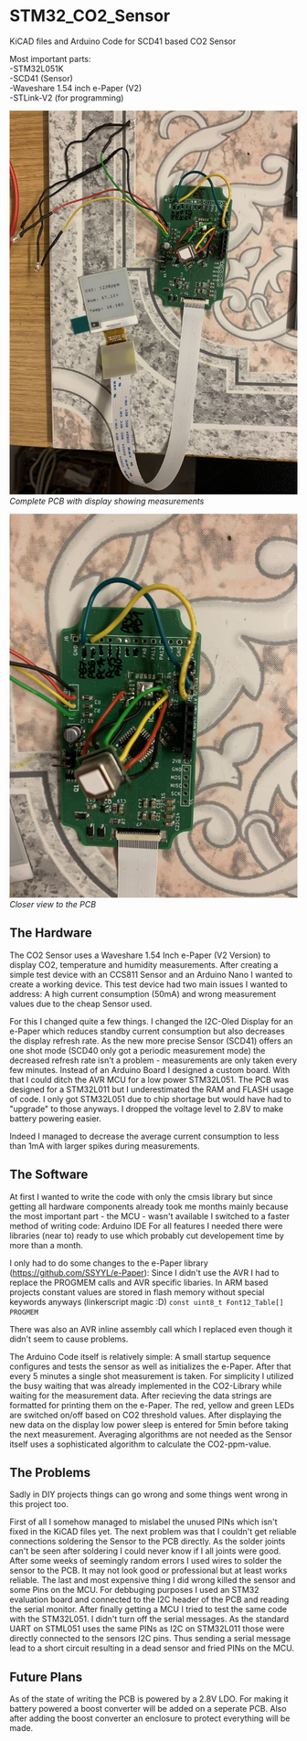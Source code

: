 # STM32_CO2_Sensor
KiCAD files and Arduino Code for SCD41 based CO2 Sensor

Most important parts:  
  -STM32L051K  
  -SCD41 (Sensor)  
  -Waveshare 1.54 inch e-Paper (V2)  
  -STLink-V2 (for programming)  

![Complete PCB with display showing measurements](https://github.com/Matt266/STM32_CO2_Sensor/blob/main/20211228_191640884_iOS.jpg?raw=true)
*Complete PCB with display showing measurements*

![Closer view to the PCB](https://github.com/Matt266/STM32_CO2_Sensor/blob/main/20211228_191644222_iOS.jpg?raw=true)
*Closer view to the PCB*

## The Hardware
The CO2 Sensor uses a Waveshare 1.54 Inch e-Paper (V2 Version) to display CO2, temperature and humidity measurements.
After creating a simple test device with an CCS811 Sensor and an Arduino Nano I wanted to create a working device.
This test device had two main issues I wanted to address: A high current consumption (50mA) and wrong measurement values
due to the cheap Sensor used.

For this I changed quite a few things. I changed the I2C-Oled Display for an e-Paper which reduces standby current consumption
but also decreases the display refresh rate. As the new more precise Sensor (SCD41) offers an one shot mode (SCD40 only got a
periodic measurement mode) the decreased refresh rate isn't a problem - measurements are only taken every few minutes.
Instead of an Arduino Board I designed a custom board. With that I could ditch the AVR MCU for a low power STM32L051. The 
PCB was designed for a STM32L011 but I underestimated the RAM and FLASH usage of code. I only got STM32L051 due to chip shortage
but would have had to "upgrade" to those anyways. I dropped the voltage level to 2.8V to make battery powering easier.

Indeed I managed to decrease the average current consumption to less than 1mA with larger spikes during measurements.

## The Software
At first I wanted to write the code with only the cmsis library but since getting all hardware components already took me months
mainly because the most important part - the MCU - wasn't available I switched to a faster method of writing code: Arduino IDE
For all features I needed there were libraries (near to) ready to use which probably cut developement time by more than a month.

I only had to do some changes to the e-Paper library (https://github.com/SSYYL/e-Paper): 
Since I didn't use the AVR I had to replace the PROGMEM calls and AVR specific libaries. In ARM based projects constant
values are stored in flash memory without special keywords anyways (linkerscript magic :D)
`
const uint8_t Font12_Table[] PROGMEM
`

There was also an AVR inline assembly call which I replaced even though it didn't seem to cause problems.

The Arduino Code itself is relatively simple: A small startup sequence configures and tests the sensor as well as
initializes the e-Paper. After that every 5 minutes a single shot measurement is taken. For simplicity I utilized
the busy waiting that was already implemented in the CO2-Library while waiting for the measurement data.
After recieving the data strings are formatted for printing them on the e-Paper. The red, yellow and green LEDs
are switched on/off based on CO2 threshold values. After displaying the new data on the display low power sleep 
is entered for 5min before taking the next measurement. Averaging algorithms are not needed as the Sensor itself
uses a sophisticated algorithm to calculate the CO2-ppm-value.

## The Problems
Sadly in DIY projects things can go wrong and some things went wrong in this project too.

First of all I somehow managed to mislabel the unused PINs which isn't fixed in the KiCAD files yet.
The next problem was that I couldn't get reliable connections soldering the Sensor to the PCB directly.
As the solder joints can't be seen after soldering I could never know if I all joints were good. 
After some weeks of seemingly random errors I used wires to solder the sensor to the PCB. It may not look
good or professional but at least works reliable.
The last and most expensive thing I did wrong killed the sensor and some Pins on the MCU. 
For debbuging purposes I used an STM32 evaluation board and connected to the I2C header of the PCB and
reading the serial monitor.
After finally getting a MCU I tried to test the same code with the STM32L051. I didn't turn off the serial
messages. As the standard UART on STML051 uses the same PINs as I2C on STM32L011 those were directly connected
to the sensors I2C pins. Thus sending a serial message lead to a short circuit resulting in a dead sensor and
fried PINs on the MCU.

## Future Plans
As of the state of writing the PCB is powered by a 2.8V LDO. For making it battery powered a boost converter
will be added on a seperate PCB. Also after adding the boost converter an enclosure to protect everything will
be made.
